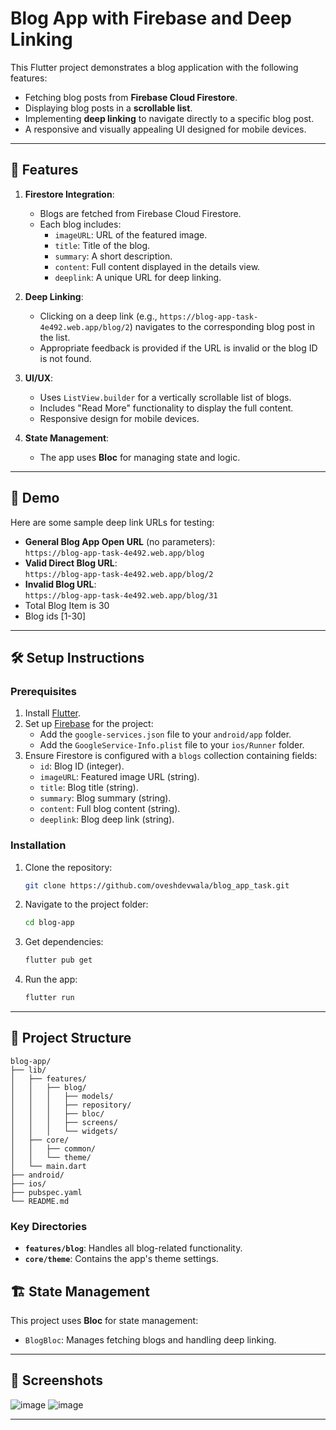 # Blog App with Firebase and Deep Linking

This Flutter project demonstrates a blog application with the following features:
- Fetching blog posts from **Firebase Cloud Firestore**.
- Displaying blog posts in a **scrollable list**.
- Implementing **deep linking** to navigate directly to a specific blog post.
- A responsive and visually appealing UI designed for mobile devices.

---

## 🌟 Features
1. **Firestore Integration**:
   - Blogs are fetched from Firebase Cloud Firestore.
   - Each blog includes:
     - `imageURL`: URL of the featured image.
     - `title`: Title of the blog.
     - `summary`: A short description.
     - `content`: Full content displayed in the details view.
     - `deeplink`: A unique URL for deep linking.

2. **Deep Linking**:
   - Clicking on a deep link (e.g., `https://blog-app-task-4e492.web.app/blog/2`) navigates to the corresponding blog post in the list.
   - Appropriate feedback is provided if the URL is invalid or the blog ID is not found.

3. **UI/UX**:
   - Uses `ListView.builder` for a vertically scrollable list of blogs.
   - Includes "Read More" functionality to display the full content.
   - Responsive design for mobile devices.

4. **State Management**:
   - The app uses **Bloc** for managing state and logic.

---

## 🚀 Demo
Here are some sample deep link URLs for testing:
- **General Blog App Open URL** (no parameters):  
  `https://blog-app-task-4e492.web.app/blog`
- **Valid Direct Blog URL**:  
  `https://blog-app-task-4e492.web.app/blog/2`
- **Invalid Blog URL**:  
  `https://blog-app-task-4e492.web.app/blog/31`
- Total Blog Item is 30
- Blog ids [1-30]
---

## 🛠️ Setup Instructions

### Prerequisites
1. Install [Flutter](https://flutter.dev/docs/get-started/install).
2. Set up [Firebase](https://firebase.google.com/docs/flutter/setup) for the project:
   - Add the `google-services.json` file to your `android/app` folder.
   - Add the `GoogleService-Info.plist` file to your `ios/Runner` folder.
3. Ensure Firestore is configured with a `blogs` collection containing fields:
   - `id`: Blog ID (integer).
   - `imageURL`: Featured image URL (string).
   - `title`: Blog title (string).
   - `summary`: Blog summary (string).
   - `content`: Full blog content (string).
   - `deeplink`: Blog deep link (string).

### Installation
1. Clone the repository:
   ```bash
   git clone https://github.com/oveshdevwala/blog_app_task.git
   ```
2. Navigate to the project folder:
   ```bash
   cd blog-app
   ```
3. Get dependencies:
   ```bash
   flutter pub get
   ```
4. Run the app:
   ```bash
   flutter run
   ```

---

## 📂 Project Structure
```
blog-app/
├── lib/
│   ├── features/
│   │   ├── blog/
│   │   │   ├── models/
│   │   │   ├── repository/
│   │   │   ├── bloc/
│   │   │   ├── screens/
│   │   │   └── widgets/
│   ├── core/
│   │   ├── common/
│   │   └── theme/
│   └── main.dart
├── android/
├── ios/
├── pubspec.yaml
└── README.md
```

### Key Directories
- **`features/blog`**: Handles all blog-related functionality.
- **`core/theme`**: Contains the app's theme settings.


## 🏗️ State Management
This project uses **Bloc** for state management:
- `BlogBloc`: Manages fetching blogs and handling deep linking.

---

## 📸 Screenshots
![image](https://github.com/user-attachments/assets/b04835f5-8ec9-4f68-9d70-0d8f00781143)
![image](https://github.com/user-attachments/assets/42f12246-270a-410d-ae18-d317358322f1)


--------------------------------------------------------------------------------------------------
